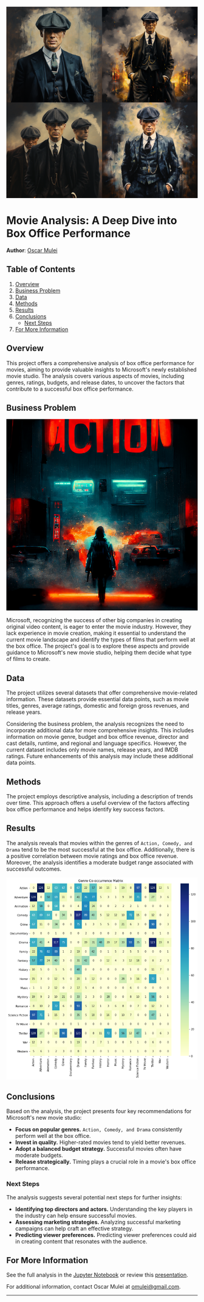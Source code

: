 
![Vintage Movie Cassette Tape](./images/peaky.png)

# Movie Analysis: A Deep Dive into Box Office Performance

**Author**: [Oscar Mulei](mailto:omulei@gmail.com)

## Table of Contents

1. [Overview](#overview)
2. [Business Problem](#business-problem)
3. [Data](#data)
4. [Methods](#methods)
5. [Results](#results)
6. [Conclusions](#conclusions)
   - [Next Steps](#next-steps)
7. [For More Information](#for-more-information)

## Overview

This project offers a comprehensive analysis of box office performance for movies, aiming to provide valuable insights to Microsoft's newly established movie studio. The analysis covers various aspects of movies, including genres, ratings, budgets, and release dates, to uncover the factors that contribute to a successful box office performance.

## Business Problem

![img](./images/action.png)

Microsoft, recognizing the success of other big companies in creating original video content, is eager to enter the movie industry. However, they lack experience in movie creation, making it essential to understand the current movie landscape and identify the types of films that perform well at the box office. The project's goal is to explore these aspects and provide guidance to Microsoft's new movie studio, helping them decide what type of films to create.

## Data

The project utilizes several datasets that offer comprehensive movie-related information. These datasets provide essential data points, such as movie titles, genres, average ratings, domestic and foreign gross revenues, and release years.

Considering the business problem, the analysis recognizes the need to incorporate additional data for more comprehensive insights. This includes information on movie genre, budget and box office revenue, director and cast details, runtime, and regional and language specifics. However, the current dataset includes only movie names, release years, and IMDB ratings. Future enhancements of this analysis may include these additional data points.

## Methods

The project employs descriptive analysis, including a description of trends over time. This approach offers a useful overview of the factors affecting box office performance and helps identify key success factors.

## Results

The analysis reveals that movies within the genres of `Action, Comedy, and Drama` tend to be the most successful at the box office. Additionally, there is a positive correlation between movie ratings and box office revenue. Moreover, the analysis identifies a moderate budget range associated with successful outcomes.

![results_visualization](./images/heatmap.png)

## Conclusions

Based on the analysis, the project presents four key recommendations for Microsoft's new movie studio:

- **Focus on popular genres.** `Action, Comedy, and Drama` consistently perform well at the box office.
- **Invest in quality.** Higher-rated movies tend to yield better revenues.
- **Adopt a balanced budget strategy.** Successful movies often have moderate budgets.
- **Release strategically.** Timing plays a crucial role in a movie's box office performance.

### Next Steps

The analysis suggests several potential next steps for further insights:

- **Identifying top directors and actors.** Understanding the key players in the industry can help ensure successful movies.
- **Assessing marketing strategies.** Analyzing successful marketing campaigns can help craft an effective strategy.
- **Predicting viewer preferences.** Predicting viewer preferences could aid in creating content that resonates with the audience.

## For More Information

See the full analysis in the [Jupyter Notebook](./Microsoft_Movie_Studio_Box_Office_Analysis.ipynb) or review this [presentation](./Movie_Analysis_Presentation.pdf).

For additional information, contact Oscar Mulei at [omulei@gmail.com](mailto:omulei@gmail.com).

---
